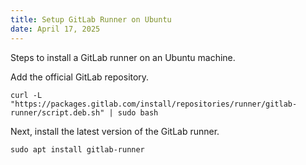 ```yaml
---
title: Setup GitLab Runner on Ubuntu
date: April 17, 2025
---
```


Steps to install a GitLab runner on an Ubuntu machine.

Add the official GitLab repository.

```
curl -L "https://packages.gitlab.com/install/repositories/runner/gitlab-runner/script.deb.sh" | sudo bash
```

Next, install the latest version of the GitLab runner.

```
sudo apt install gitlab-runner
```